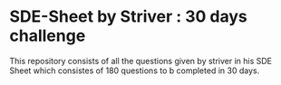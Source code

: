 # SDE-Sheet by Striver : 30 days challenge
This repository consists of all the questions given by striver in his SDE Sheet which consistes of 180 questions to b completed in 30 days.
